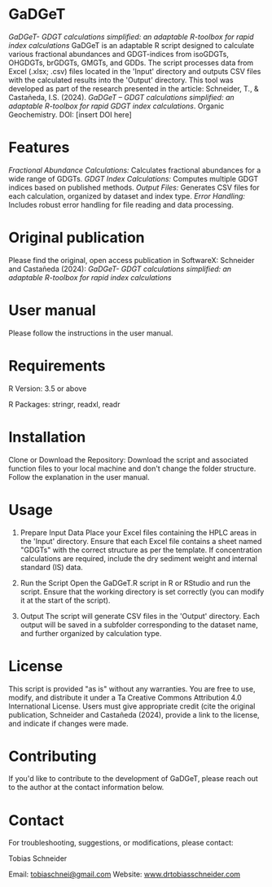  # GaDGeT
 *GaDGeT- GDGT calculations simplified: an adaptable R-toolbox for rapid index calculations*
 GaDGeT is an adaptable R script designed to calculate various fractional abundances and GDGT-indices from isoGDGTs, OHGDGTs, brGDGTs, GMGTs, and GDDs. The script processes data from Excel (.xlsx; .csv) files located in the 
 'Input' directory and outputs CSV files with the calculated results into the 'Output' directory.
 This tool was developed as part of the research presented in the article:
 Schneider, T., & Castañeda, I.S. (2024). *GaDGeT – GDGT calculations simplified: an adaptable R-toolbox for rapid GDGT index calculations*. Organic Geochemistry. DOI: [insert DOI here]
 

 # Features
 *Fractional Abundance Calculations:* Calculates fractional abundances for a wide range of GDGTs.
 *GDGT Index Calculations:* Computes multiple GDGT indices based on published methods.
 *Output Files:* Generates CSV files for each calculation, organized by dataset and index type.
 *Error Handling:* Includes robust error handling for file reading and data processing.

 # Original publication
 Please find the original, open access publication in SoftwareX: Schneider and Castañeda (2024): *GaDGeT- GDGT calculations simplified: an adaptable R-toolbox for rapid index calculations*
 # User manual
 Please follow the instructions in the user manual.

 # Requirements
 R Version: 3.5 or above
 
 R Packages: stringr, readxl, readr

 # Installation
 Clone or Download the Repository: Download the script and associated function files to your local machine and don't change the folder structure.
 Follow the explanation in the user manual.

 # Usage
1. Prepare Input Data
Place your Excel files containing the HPLC areas in the 'Input' directory.
Ensure that each Excel file contains a sheet named "GDGTs" with the correct structure as per the template.
If concentration calculations are required, include the dry sediment weight and internal standard (IS) data.

2. Run the Script
Open the GaDGeT.R script in R or RStudio and run the script. Ensure that the working directory is set correctly (you can modify it at the start of the script).

3. Output
The script will generate CSV files in the 'Output' directory.
Each output will be saved in a subfolder corresponding to the dataset name, and further organized by calculation type.

# License
This script is provided "as is" without any warranties. You are free to use, modify, and distribute it under a Ta Creative Commons Attribution 4.0 International License.
Users must give appropriate credit (cite the original publication, Schneider and Castañeda (2024), provide a link to the license, and indicate if changes were made. 


# Contributing
If you'd like to contribute to the development of GaDGeT, please reach out to the author at the contact information below.

# Contact
For troubleshooting, suggestions, or modifications, please contact:

Tobias Schneider

Email: tobiaschnei@gmail.com
Website: www.drtobiasschneider.com



